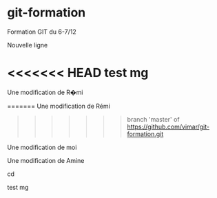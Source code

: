 
# git-formation
Formation GIT du 6-7/12

Nouvelle ligne

<<<<<<< HEAD
test mg
=======

Une modification de R�mi

=======
Une modification de Rémi
>>>>>>> branch 'master' of https://github.com/vimar/git-formation.git

Une modification de moi


Une modification de Amine

cd


test mg

